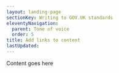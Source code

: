 ```yaml
---
layout: landing-page
sectionKey: Writing to GOV.UK standards
eleventyNavigation:
  parent: Tone of voice
  order: 5
title: Add links to content
lastUpdated:
---
```

Content goes here
